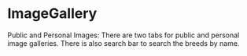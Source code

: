 # ImageGallery
Public and Personal Images: There are two tabs for public and personal image galleries. There is also search bar to search the breeds by name.
